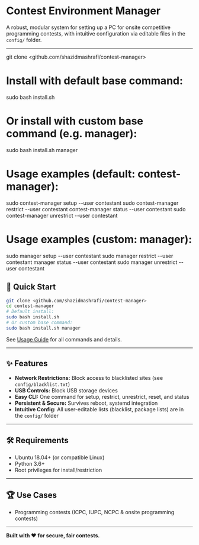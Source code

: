 # Contest Environment Manager

A robust, modular system for setting up a PC for onsite competitive programming contests, with intuitive configuration via editable files in the `config/` folder.

---


git clone <github.com/shazidmashrafi/contest-manager>
# Install with default base command:
sudo bash install.sh
# Or install with custom base command (e.g. manager):
sudo bash install.sh manager

# Usage examples (default: contest-manager):
sudo contest-manager setup --user contestant
sudo contest-manager restrict --user contestant
contest-manager status --user contestant
sudo contest-manager unrestrict --user contestant

# Usage examples (custom: manager):
sudo manager setup --user contestant
sudo manager restrict --user contestant
manager status --user contestant
sudo manager unrestrict --user contestant

## 🚀 Quick Start


```sh
git clone <github.com/shazidmashrafi/contest-manager>
cd contest-manager
# Default install:
sudo bash install.sh
# Or custom base command:
sudo bash install.sh manager
```

See [Usage Guide](USAGE.md) for all commands and details.

---


## ✨ Features
- **Network Restrictions:** Block access to blacklisted sites (see `config/blacklist.txt`)
- **USB Controls:** Block USB storage devices
- **Easy CLI:** One command for setup, restrict, unrestrict, reset, and status
- **Persistent & Secure:** Survives reboot, systemd integration
- **Intuitive Config:** All user-editable lists (blacklist, package lists) are in the `config/` folder

---


## 🛠️ Requirements
- Ubuntu 18.04+ (or compatible Linux)
- Python 3.6+
- Root privileges for install/restriction

---

## 🏆 Use Cases
- Programming contests (ICPC, IUPC, NCPC & onsite programming contests)

---

**Built with ❤️ for secure, fair contests.**
